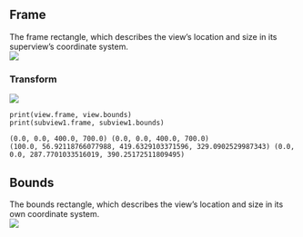 ## Frame
The frame rectangle, which describes the view’s location and size in its superview’s coordinate system. <br>
<img src="https://media.giphy.com/media/L6pWhuuD1n5MJLu1Rx/giphy.gif">

### Transform
<img src="https://media.giphy.com/media/EqRsHGnXRINs5eAico/giphy.gif">

```
print(view.frame, view.bounds)
print(subview1.frame, subview1.bounds)

(0.0, 0.0, 400.0, 700.0) (0.0, 0.0, 400.0, 700.0)
(100.0, 56.92118766077988, 419.6329103371596, 329.0902529987343) (0.0, 0.0, 287.7701033516019, 390.25172511809495)
```

## Bounds
The bounds rectangle, which describes the view’s location and size in its own coordinate system. <br>
<img src="https://media.giphy.com/media/mal5WEVeXBVfI2s3L7/giphy.gif">